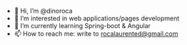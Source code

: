 - 👋 Hi, I’m @dinoroca
- 👀 I’m interested in web applications/pages development
- 🌱 I’m currently learning Spring-boot & Angular
- 📫 How to reach me: write to rocalaurented@gmail.com

<!---
dinoroca/dinoroca is a ✨ special ✨ repository because its `README.md` (this file) appears on your GitHub profile.
You can click the Preview link to take a look at your changes.
--->
